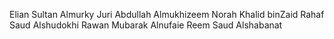 Elian Sultan Almurky
Juri Abdullah Almukhizeem
Norah Khalid binZaid
Rahaf Saud Alshudokhi
Rawan Mubarak Alnufaie
Reem Saud Alshabanat
